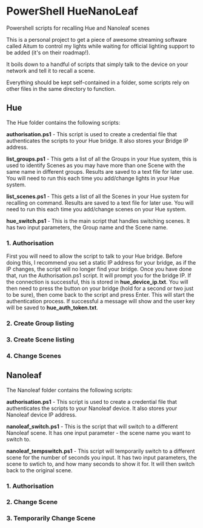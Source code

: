 # PowerShell HueNanoLeaf
Powershell scripts for recalling Hue and Nanoleaf scenes

This is a personal project to get a piece of awesome streaming software called Aitum to control my lights while waiting for official lighting support to be added (it's on their roadmap!).

It boils down to a handful of scripts that simply talk to the device on your network and tell it to recall a scene.

Everything should be kept self-contained in a folder, some scripts rely on other files in the same directory to function.


## Hue
The Hue folder contains the following scripts:

**authorisation.ps1** - This script is used to create a credential file that authenticates the scripts to your Hue bridge. It also stores your Bridge IP address.

**list_groups.ps1** - This gets a list of all the Groups in your Hue system, this is used to identify Scenes as you may have more than one Scene with the same name in different groups. Results are saved to a text file for later use. You will need to run this each time you add/change lights in your Hue system.

**list_scenes.ps1** - This gets a list of all the Scenes in your Hue system for recalling on command. Results are saved to a text file for later use. You will need to run this each time you add/change scenes on your Hue system.

**hue_switch.ps1** - This is the main script that handles switching scenes. It has two input parameters, the Group name and the Scene name.

### 1. Authorisation
First you will need to allow the script to talk to your Hue bridge. 
Before doing this, I recommend you set a static IP address for your bridge, as if the IP changes, the script will no longer find your bridge. 
Once you have done that, run the Authorisation.ps1 script. 
It will prompt you for the bridge IP. If the connection is successful, this is stored in **hue_device_ip.txt**. 
You will then need to press the button on your bridge (hold for a second or two just to be sure), then come back to the script and press Enter. This will start the authentication process. 
If successful a message will show and the user key will be saved to **hue_auth_token.txt**.

### 2. Create Group listing

### 3. Create Scene listing

### 4. Change Scenes

## Nanoleaf
The Nanoleaf folder contains the following scripts:

**authorisation.ps1** - This script is used to create a credential file that authenticates the scripts to your Nanoleaf device. It also stores your Nanoleaf device IP address.

**nanoleaf_switch.ps1** - This is the script that will switch to a different Nanoleaf scene. It has one input parameter - the scene name you want to switch to.

**nanoleaf_tempswitch.ps1** - This script will temporarily switch to a different scene for the number of seconds you input. It has two input parameters, the scene to swtich to, and how many seconds to show it for. It will then switch back to the original scene.

### 1. Authorisation

### 2. Change Scene

### 3. Temporarily Change Scene
